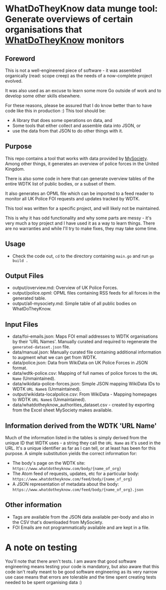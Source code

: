 # WhatDoTheyKnow data munge tool: Generate overviews of certain organisations that [WhatDoTheyKnow](https://whatdotheyknow.com) monitors

## Foreword

This is not a well-engineered piece of software - it was assembled organically (read: scope creep) as the needs of a now-complete project evolved.

It was also used as an excuse to learn some more Go outside of work and to develop some other skills elsewhere.

For these reasons, please be assured that I do know better than to have code like this in production :) This tool should be:

- A library that does some operations on data, and
- Some tools that either collect and assemble data into JSON, or
- use the data from that JSON to do other things with it.

## Purpose

This repo contains a tool that works with data provided by [MySociety](https://www.mysociety.org/). Among other things, it generates an overview of police forces in the United Kingdom.

There is also some code in here that can generate overview tables of the entire WDTK list of public bodies, or a subset of them.

It also generates an OPML file which can be imported to a feed reader to monitor all UK Police FOI requests and updates tracked by WDTK.

This tool was written for a specific project, and will likely not be maintained.

This is why it has odd functionality and why some parts are messy - it's very much a toy project and I have used it as a way to learn things. There are no warranties and while I'll try to make fixes, they may take some time.

## Usage

- Check the code out, `cd` to the directory containing `main.go` and run `go build .`

## Output Files

- output/overview.md: Overview of UK Police Forces.
- output/police.opml: OPML files containing RSS feeds for all forces in the generated table.
- output/all-mysociety.md: Simple table of all public bodies on WhatDoTheyKnow.

## Input Files

- data/foi-emails.json: Maps FOI email addresses to WDTK organisations by their 'URL Names'. Manually curated and
  required to regenerate the `generated-dataset.json` file.
- data/manual.json: Manually curated file containing additional information to augment what we can get from WDTK.
- data/police.json: Data from WikiData on UK Police Forces in JSON format.
- data/wdtk-police.csv: Mapping of full names of police forces to the `URL Name` (Unmaintained).
- data/wikidata-police-forces.json: Simple JSON mapping WikiData IDs to WDTK `URL Name`s (Unmaintained).
- output/wikidata-localpolice.csv: From WikiData - Mapping homepages to WDTK `URL Name`s (Unmaintained).
- data/whatdotheyknow_authorities_dataset.csv - created by exporting from the Excel sheet MySociety makes available.

## Information derived from the WDTK 'URL Name'

Much of the information listed in the tables is simply derived from the unique ID that WDTK uses - a string they call the `URL Name` as it's used in the URL. It's a unique identifier as far as I can tell, or at least has been for this purpose. A simple substitution yields the correct information for:

- The body's page on the WDTK site: `https://www.whatdotheyknow.com/body/{name_of_org}`
- The Atom feed of requests, updates, etc for a particular body: `https://www.whatdotheyknow.com/feed/body/{name_of_org}`
- A JSON representation of metadata about the body: `https://www.whatdotheyknow.com/feed/body/{name_of_org}.json`

## Other information

- Tags are available from the JSON data available per-body and also in the CSV that's downloaded from MySociety.
- FOI Emails are not programmatically available and are kept in a file.

# A note on testing

You'll note that there aren't tests. I am aware that good software engineering means testing your code is mandatory, but also aware that this code isn't really meant to be good software engineering as its very narrow use case means that errors are tolerable and the time spent creating tests needed to be spent organising data :)
